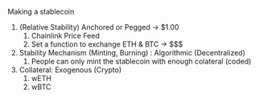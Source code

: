 Making a stablecoin
1. (Relative Stability) Anchored or Pegged -> $1.00
    1. Chainlink Price Feed
    2. Set a function to exchange ETH & BTC -> $$$ 
2. Stability Mechanism (Minting, Burning) : Algorithmic (Decentralized)
    1. People can only mint the stablecoin with enough colateral (coded)
3. Collateral: Exogenous (Crypto)
    1. wETH
    2. wBTC
